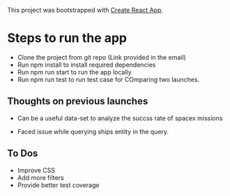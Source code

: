 This project was bootstrapped with [Create React App](https://github.com/facebook/create-react-app).

# Steps to run the app

- Clone the project from git repo (Link provided in the email)
- Run npm install to install required dependencies
- Run npm run start to run the app locally
- Run npm run test to run test case for COmparing two launches.

## Thoughts on previous launches

- Can be a useful data-set to analyze the succss rate of spacex missions

- Faced issue while querying ships entity in the query.

## To Dos

- Improve CSS
- Add more filters
- Provide better test coverage
